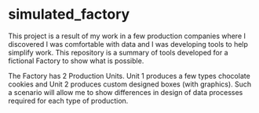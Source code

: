 # simulated_factory
This project is a result of my work in a few production companies where I discovered I was comfortable with data and I was developing tools to help simplify work. This repository is a summary of tools developed for a fictional Factory to show what is possible.

<p>The Factory has 2 Production Units. Unit 1 produces a few types chocolate cookies and Unit 2 produces custom designed boxes (with graphics). Such a scenario will allow me to show differences in design of data processes required for each type of production. </p>

